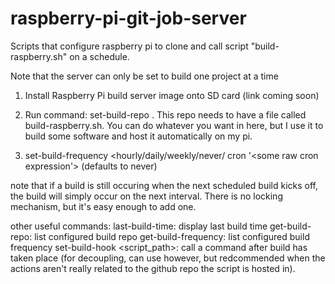# raspberry-pi-git-job-server

Scripts that configure raspberry pi to clone and call script  "build-raspberry.sh" on a schedule.  

Note that the server can only be set to build one project at a time

1. Install Raspberry Pi build server image onto SD card (link coming soon)

2. Run command: set-build-repo <github url to  clone>.  This repo needs to have a file called build-raspberry.sh.
 You can do whatever you want in here, but I use it to build some  software and host it automatically on my pi.  
 
3. set-build-frequency <hourly/daily/weekly/never/ cron '<some raw cron expression'>   (defaults to never)

note that if a build is still occuring when the next scheduled build kicks off, the build will  simply occur on the next interval.  There is no locking mechanism, but it's easy enough to add one.

other useful commands:
last-build-time: display last build time
get-build-repo: list configured build repo
get-build-frequency: list configured build frequency
set-build-hook <script_path>: call a command after build has taken place (for decoupling, can use however, but redcommended when the actions aren't really related to the github repo the script is  hosted in).

